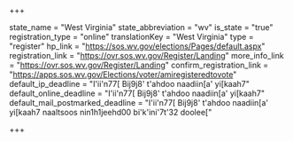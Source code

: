 +++

state_name = "West Virginia"
state_abbreviation = "wv"
is_state = "true"
registration_type = "online"
translationKey = "West Virginia"
type = "register"
hp_link = "https://sos.wv.gov/elections/Pages/default.aspx"
registration_link = "https://ovr.sos.wv.gov/Register/Landing"
more_info_link = "https://ovr.sos.wv.gov/Register/Landing"
confirm_registration_link = "https://apps.sos.wv.gov/Elections/voter/amiregisteredtovote"
default_ip_deadline = "I'ii'n77[ Bij9j8' t'ahdoo naadiin[a' yi[kaah7"
default_online_deadline = "I'ii'n77[ Bij9j8' t'ahdoo naadiin[a' yi[kaah7"
default_mail_postmarked_deadline = "I'ii'n77[ Bij9j8' t'ahdoo naadiin[a' yi[kaah7 naaltsoos nin1h1jeehd00 bi'k'ini'7t'32 doolee["

+++